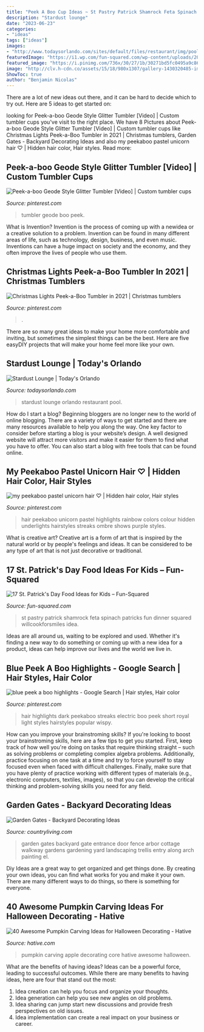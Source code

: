 ```yaml
---
title: "Peek A Boo Cup Ideas ~ St Pastry Patrick Shamrock Feta Spinach Patricks Fun Dinner Squared Willcookforsmiles Idea"
description: "Stardust lounge"
date: "2023-06-23"
categories:
- "ideas"
tags: ["ideas"]
images:
- "http://www.todaysorlando.com/sites/default/files/restaurant/img/pool.jpg"
featuredImage: "https://i1.wp.com/fun-squared.com/wp-content/uploads/2018/03/Spinach-and-Feta-Pastry-Shamrock-4-from-willcookforsmiles.com_.jpg?resize=750%2C1255&amp;ssl=1"
featured_image: "https://i.pinimg.com/736x/30/27/1b/30271bd5fc0495a9c86352e54c745aec.jpg"
image: "http://clv.h-cdn.co/assets/15/18/980x1307/gallery-1430320485-img-3530.jpg"
ShowToc: true
author: "Benjamin Nicolas"
---
```



There are a lot of new ideas out there, and it can be hard to decide which to try out. Here are 5 ideas to get started on: 

	

		
looking for Peek-a-boo Geode Style Glitter Tumbler [Video] | Custom tumbler cups you've visit to the right place. We have 8 Pictures about Peek-a-boo Geode Style Glitter Tumbler [Video] | Custom tumbler cups like Christmas Lights Peek-a-Boo Tumbler in 2021 | Christmas tumblers, Garden Gates - Backyard Decorating Ideas and also my peekaboo pastel unicorn hair ♡ | Hidden hair color, Hair styles. Read more:
		
    
## Peek-a-boo Geode Style Glitter Tumbler [Video] | Custom Tumbler Cups

<img loading=lazy src="https://i.pinimg.com/736x/30/27/1b/30271bd5fc0495a9c86352e54c745aec.jpg" onerror="this.onerror=null;this.src='https://tse4.mm.bing.net/th?id=OIP.v2A7EFjKDU9A6BRjOLWxbgHaNK&amp;pid=15.1';" alt="Peek-a-boo Geode Style Glitter Tumbler [Video] | Custom tumbler cups">

_Source: pinterest.com_

>tumbler geode boo peek. 

	

What is Invention?
Invention is the process of coming up with a newidea or a creative solution to a problem. Invention can be found in many different areas of life, such as technology, design, business, and even music. Inventions can have a huge impact on society and the economy, and they often improve the lives of people who use them.

    
## Christmas Lights Peek-a-Boo Tumbler In 2021 | Christmas Tumblers

<img loading=lazy src="https://i.pinimg.com/736x/3a/2a/22/3a2a228bc2f62ed6c4897082bac213c9.jpg" onerror="this.onerror=null;this.src='https://tse2.mm.bing.net/th?id=OIP.lC4eK5MKKH7z6asQhChfTwHaLH&amp;pid=15.1';" alt="Christmas Lights Peek-a-Boo Tumbler in 2021 | Christmas tumblers">

_Source: pinterest.com_

>. 

	

There are so many great ideas to make your home more comfortable and inviting, but sometimes the simplest things can be the best. Here are five easyDIY projects that will make your home feel more like your own.

    
## Stardust Lounge | Today&#039;s Orlando

<img loading=lazy src="http://www.todaysorlando.com/sites/default/files/restaurant/img/pool.jpg" onerror="this.onerror=null;this.src='https://tse4.mm.bing.net/th?id=OIP.yMKfGF58bdlbA2lXsGIoswHaEc&amp;pid=15.1';" alt="Stardust Lounge | Today&#039;s Orlando">

_Source: todaysorlando.com_

>stardust lounge orlando restaurant pool. 

	

How do I start a blog?
Beginning bloggers are no longer new to the world of online blogging. There are a variety of ways to get started and there are many resources available to help you along the way. One key factor to consider before starting a blog is your website’s design. A well designed website will attract more visitors and make it easier for them to find what you have to offer. You can also start a blog with free tools that can be found online.

    
## My Peekaboo Pastel Unicorn Hair ♡ | Hidden Hair Color, Hair Styles

<img loading=lazy src="https://i.pinimg.com/736x/12/d9/a9/12d9a970e71a42182e30d45d3958e8b4--pastel-peekaboo-hair-peekaboo-color.jpg" onerror="this.onerror=null;this.src='https://tse4.mm.bing.net/th?id=OIP.tqBNkIoVao01z6VLeFwMQgHaJ3&amp;pid=15.1';" alt="my peekaboo pastel unicorn hair ♡ | Hidden hair color, Hair styles">

_Source: pinterest.com_

>hair peekaboo unicorn pastel highlights rainbow colors colour hidden underlights hairstyles streaks ombre shows purple styles. 

	

What is creative art?
Creative art is a form of art that is inspired by the natural world or by people's feelings and ideas. It can be considered to be any type of art that is not just decorative or traditional.

    
## 17 St. Patrick&#039;s Day Food Ideas For Kids – Fun-Squared

<img loading=lazy src="https://i1.wp.com/fun-squared.com/wp-content/uploads/2018/03/Spinach-and-Feta-Pastry-Shamrock-4-from-willcookforsmiles.com_.jpg?resize=750%2C1255&amp;ssl=1" onerror="this.onerror=null;this.src='https://tse4.mm.bing.net/th?id=OIP.9pN5BPdUwhnNk5QFEfCGFQHaMZ&amp;pid=15.1';" alt="17 St. Patrick&#039;s Day Food Ideas for Kids – Fun-Squared">

_Source: fun-squared.com_

>st pastry patrick shamrock feta spinach patricks fun dinner squared willcookforsmiles idea. 

	

Ideas are all around us, waiting to be explored and used. Whether it's finding a new way to do something or coming up with a new idea for a product, ideas can help improve our lives and the world we live in.

    
## Blue Peek A Boo Highlights - Google Search | Hair Styles, Hair Color

<img loading=lazy src="https://i.pinimg.com/736x/c2/04/96/c20496451c62cd3442bae55024f4dfb1--royal-blue-hair-black-hair-blue.jpg" onerror="this.onerror=null;this.src='https://tse2.mm.bing.net/th?id=OIP.dIvuMP5iHKVWYNNFxbU_vAHaNJ&amp;pid=15.1';" alt="blue peek a boo highlights - Google Search | Hair styles, Hair color">

_Source: pinterest.com_

>hair highlights dark peekaboo streaks electric boo peek short royal light styles hairstyles popular wispy. 

	

How can you improve your brainstroming skills?
If you're looking to boost your brainstroming skills, here are a few tips to get you started. First, keep track of how well you're doing on tasks that require thinking straight – such as solving problems or completing complex algebra problems. Additionally, practice focusing on one task at a time and try to force yourself to stay focused even when faced with difficult challenges. Finally, make sure that you have plenty of practice working with different types of materials (e.g., electronic computers, textiles, images), so that you can develop the critical thinking and problem-solving skills you need for any field.

    
## Garden Gates - Backyard Decorating Ideas

<img loading=lazy src="http://clv.h-cdn.co/assets/15/18/980x1307/gallery-1430320485-img-3530.jpg" onerror="this.onerror=null;this.src='https://tse1.mm.bing.net/th?id=OIP.kgWRfS_XI--QZEoLjKXH8AHaJ4&amp;pid=15.1';" alt="Garden Gates - Backyard Decorating Ideas">

_Source: countryliving.com_

>garden gates backyard gate entrance door fence arbor cottage walkway gardens gardening yard landscaping trellis entry along arch painting el. 

	

Diy Ideas are a great way to get organized and get things done. By creating your own ideas, you can find what works for you and make it your own. There are many different ways to do things, so there is something for everyone.

    
## 40 Awesome Pumpkin Carving Ideas For Halloween Decorating - Hative

<img loading=lazy src="https://hative.com/wp-content/uploads/2014/10/pumpkin-carving-ideas/37-apple-core.jpg" onerror="this.onerror=null;this.src='https://tse2.mm.bing.net/th?id=OIP.xsi2bWOoFnhwn9wWYW99zwHaLL&amp;pid=15.1';" alt="40 Awesome Pumpkin Carving Ideas for Halloween Decorating - Hative">

_Source: hative.com_

>pumpkin carving apple decorating core hative awesome halloween. 

	

What are the benefits of having ideas?
Ideas can be a powerful force, leading to successful outcomes. While there are many benefits to having ideas, here are four that stand out the most: 
1. Idea creation can help you focus and organize your thoughts.
2. Idea generation can help you see new angles on old problems.
3. Idea sharing can jump start new discussions and provide fresh perspectives on old issues. 
4. Idea implementation can create a real impact on your business or career.

